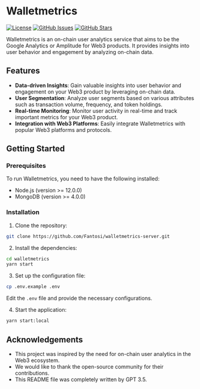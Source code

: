 # Walletmetrics

[![License](https://img.shields.io/badge/license-MIT-blue.svg)](https://github.com/your-username/walletmetrics/blob/main/LICENSE)
[![GitHub Issues](https://img.shields.io/github/issues/your-username/walletmetrics.svg)](https://github.com/your-username/walletmetrics/issues)
[![GitHub Stars](https://img.shields.io/github/stars/your-username/walletmetrics.svg)](https://github.com/your-username/walletmetrics/stargazers)

Walletmetrics is an on-chain user analytics service that aims to be the Google Analytics or Amplitude for Web3 products. It provides insights into user behavior and engagement by analyzing on-chain data.

## Features

- **Data-driven Insights**: Gain valuable insights into user behavior and engagement on your Web3 product by leveraging on-chain data.
- **User Segmentation**: Analyze user segments based on various attributes such as transaction volume, frequency, and token holdings.
- **Real-time Monitoring**: Monitor user activity in real-time and track important metrics for your Web3 product.
- **Integration with Web3 Platforms**: Easily integrate Walletmetrics with popular Web3 platforms and protocols.

## Getting Started

### Prerequisites

To run Walletmetrics, you need to have the following installed:

- Node.js (version >= 12.0.0)
- MongoDB (version >= 4.0.0)

### Installation

1. Clone the repository:

```bash
git clone https://github.com/Fantosi/walletmetrics-server.git
```

2. Install the dependencies:

```bash
cd walletmetrics
yarn start
```

3. Set up the configuration file:

```bash
cp .env.example .env
```

Edit the `.env` file and provide the necessary configurations.

4. Start the application:

```bash
yarn start:local
```

## Acknowledgements

- This project was inspired by the need for on-chain user analytics in the Web3 ecosystem.
- We would like to thank the open-source community for their contributions.
- This README file was completely written by GPT 3.5.
